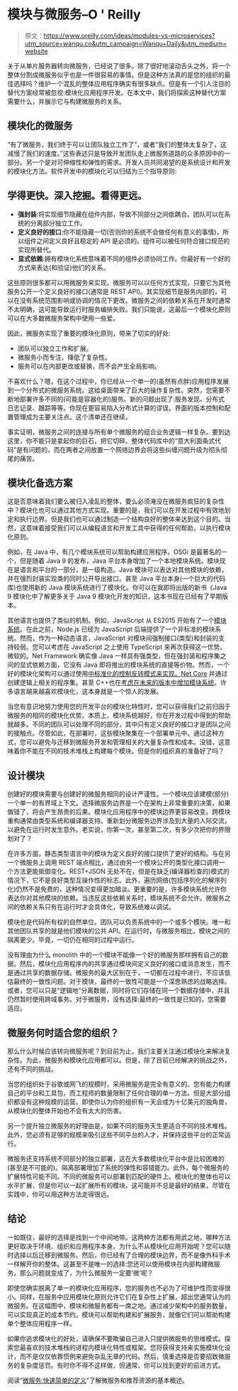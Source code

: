 # 模块与微服务–O ' Reilly

> 原文：<https://www.oreilly.com/ideas/modules-vs-microservices?utm_source=wanqu.co&utm_campaign=Wanqu+Daily&utm_medium=website>

关于从单片服务器转向微服务，已经说了很多。除了很好地滚动舌头之外，将一个整体分割成微服务似乎也是一件很容易的事情。但是这种方法真的是您的组织的最佳选择吗？维护一个混乱的整体应用程序确实有很多缺点。但是有一个引人注目的替代方案经常被忽视:模块化应用程序开发。在本文中，我们将探索这种替代方案需要什么，并展示它与构建微服务的关系。

## 模块化的微服务

“有了微服务，我们终于可以让团队独立工作了”，或者“我们的整体太复杂了，这减慢了我们的速度。”这些表述只是导致开发团队走上微服务道路的众多原因中的一部分。另一个是对可伸缩性和弹性的需求。开发人员共同渴望的是系统设计和开发的模块化方法。软件开发中的模块化可以归结为三个指导原则:

## 学得更快。深入挖掘。看得更远。

*   **强封装**:将实现细节隐藏在组件内部，导致不同部分之间低耦合。团队可以在系统的分离部分独立工作。
*   **定义良好的接口**:你不能隐藏一切(否则你的系统不会做任何有意义的事情)，所以组件之间定义良好且稳定的 API 是必须的。组件可以被任何符合接口规范的实现所替代。
*   **显式依赖**:拥有模块化系统意味着不同的组件必须协同工作。你最好有一个好的方式来表达(和验证)他们的关系。

这些原则很多都可以用微服务来实现。微服务可以以任何方式实现，只要它为其他服务公开一个定义良好的接口(通常是 REST API)。其实现细节是服务内部的，可以在没有系统范围影响或协调的情况下更改。微服务之间的依赖关系在开发时通常不太明确，这可能导致运行时服务编排失败。我们只能说，这最后一个模块化原则可以在大多数微服务架构中使用一些爱。

因此，微服务实现了重要的模块化原则，带来了切实的好处:

*   团队可以独立工作和扩展。
*   微服务小而专注，降低了复杂性。
*   服务可以在内部更改或替换，而不会产生全局影响。

不喜欢什么？嗯，在这个过程中，你已经从一个单一的(虽然有点胖)应用程序发展到一个分布式的微服务系统。这给桌面带来了巨大的操作复杂性。突然，您需要不断地部署许多不同的(可能是容器化的)服务。新的问题出现了:服务发现、分布式日志记录、跟踪等等。你现在更容易陷入分布式计算的谬误。界面的版本控制和配置管理成为主要关注点。这个清单还在继续。

事实证明，微服务之间的连接与所有单个微服务的组合业务逻辑一样复杂。要到达这里，你不能只是拿起你的巨石，把它切碎。整体代码库中的“意大利面条式代码”是有问题的，而在两者之间放置一个网络边界会将这些纠缠问题升级为彻头彻尾的痛苦。

## 模块化备选方案

这是否意味着我们要么被归入凌乱的整体，要么必须淹没在微服务疯狂的复杂性中？模块化也可以通过其他方式实现。重要的是，我们可以在开发过程中有效地划定和执行边界。但是我们也可以通过制造一个结构良好的整体来达到这个目的。当然，这意味着接受我们可以从编程语言和开发工具中获得的任何帮助，以执行模块化原则。

例如，在 Java 中，有几个模块系统可以帮助构建应用程序。OSGi 是最著名的一个，但是随着 Java 9 的发布，Java 平台本身增加了一个本地模块系统。模块现在是语言和平台的一部分，是一级构造。Java 模块可以表达对其他模块的依赖，并在强烈封装实现类的同时公开导出接口。甚至 Java 平台本身(一个巨大的代码库)也使用新的 Java 模块系统进行了模块化。你可以在我即将出版的新书《Java 9 模块化中了解更多关于 Java 9 模块化开发的知识，这本书现在已经有了早期版本。

其他语言也提供了类似的机制。例如，JavaScript 从 ES2015 开始有了一个[模块系统](http://exploringjs.com/es6/ch_modules.html)。在此之前，Node.js 已经为 JavaScript 后端提供了一个非标准的模块系统。然而，作为一种动态语言，JavaScript 对模块间强制接口(类型)和封装的支持较弱。您可以考虑在 JavaScript 之上使用 TypeScript 来再次获得这一优势。微软的。Net Framework 确实像 Java 一样具有强类型，但在强封装和程序集之间的显式依赖方面，它没有 Java 即将推出的模块系统的直接等价物。然而，一个好的模块化架构可以通过使用[中标准化的控制反转模式来实现。Net Core](https://msdn.microsoft.com/en-us/magazine/mt707534.aspx) 并通过创建逻辑上相关的程序集。甚至 C++也在[考虑在未来的版本中增加模块系统](http://www.open-std.org/jtc1/sc22/wg21/docs/papers/2016/n4610.pdf)。许多语言越来越喜欢模块化，这本身就是一个惊人的发展。

当您有意识地努力使用您的开发平台的模块化特性时，您可以获得我们之前归因于微服务的相同的模块化优势。本质上，模块系统越好，你在开发过程中得到的帮助就越多。不同的团队可以处理不同的部分，其中只有定义良好的接口才是团队之间的接触点。尽管如此，在部署时，这些模块聚集在一个部署单元中。通过这种方式，您可以避免与迁移到微服务开发和管理相关的大量复杂性和成本。没错，这意味着你不能在不同的技术堆栈上构建每个模块。但是你的组织真的准备好了吗？

## 设计模块

创建好的模块需要与创建好的微服务相同的设计严谨性。一个模块应该建模(部分)一个单一的有界域上下文。选择微服务边界是一个在架构上非常重要的决策，如果做错了，将会产生昂贵的后果。模块化应用程序中的模块边界更容易改变。跨模块重构通常由类型系统和编译器支持。重新划分微服务边界涉及到大量的人际交流，以避免在运行时发生意外。老实说，你第一次，甚至第二次，有多少次把你的界限划对了？

在许多方面，静态类型语言中的模块为定义良好的接口提供了更好的结构。与在另一个微服务上调用 REST 端点相比，通过由另一个模块公开的类型化接口调用一个方法更能抵御变化。REST+JSON 无处不在，但是在缺乏(编译器检查的)模式的情况下，它不是良好类型互操作性的标志。此外，遍历网络(包括序列化的解序列化)仍然不是免费的，这种情况变得更加暗淡。更重要的是，许多模块系统允许你表达你对其他模块的依赖。当违反这些依赖关系时，模块系统不会允许。微服务之间的依赖关系只有在运行时才会具体化，导致系统难以调试。

模块也是代码所有权的自然单位。团队可以负责系统中的一个或多个模块。唯一和其他团队共享的就是他们模块的公共 API。在运行时，与微服务相比，模块之间的隔离更少。毕竟，一切仍在相同的过程中运行。

没有理由为什么 monolith 中的一个模块不能像一个好的微服务那样拥有自己的数据。然后，模块化应用程序内的共享通过模块间定义良好的接口或消息发生，而不是通过共享的数据存储。微服务的最大区别在于，一切都在过程中进行。不应该低估最终的一致性问题。对于模块，最终的一致性可能是一个深思熟虑的战略选择。或者，您可以只是“逻辑地”分离数据，同时将它们存储在同一个数据存储中，并且仍然暂时使用跨域事务。对于微服务，没有选择:最终的一致性是已知的，您需要适应。

## 微服务何时适合您的组织？

那么什么时候应该转向微服务呢？到目前为止，我们主要关注通过模块化来解决复杂性。为此，微服务和模块化应用都可以。但是，除了目前已经解决的挑战之外，还有不同的挑战。

当您的组织处于谷歌或网飞的规模时，采用微服务是完全有意义的。您有能力构建自己的平台和工具包，而工程师的数量限制了任何合理的单一方法。但是大部分组织都没有这种规模的运营。即使你认为你的组织有一天会成为十亿美元的独角兽，从模块化的整体开始也不会有太大的伤害。

另一个提升独立微服务的好理由是，如果不同的服务天生更适合不同的技术堆栈。此外，您必须有足够的规模来吸引这些不同平台的人才，并保持这些平台的正常运行。

微服务还支持系统不同部分的独立部署，这在大多数模块化平台中是比较困难的(甚至是不可能的)。隔离部署增加了系统的弹性和容错能力。此外，每个微服务的扩展特性可能不同。不同的微服务可以部署到匹配的硬件上。模块化的整体也可以水平扩展，但是你可以一起扩展所有的模块。这可能并不总是最好的结果，尽管在实践中，你可以用这种方法走得很远。

## 结论

一如既往，最好的选择是找到一个中间地带。这两种方法都有用武之地，哪种方法更好取决于环境、组织和应用程序本身。为什么不从模块化应用开始呢？您可以随时选择以后迁移到微服务。然后，你已经有了合理的模块边界，而不是像外科手术一样解开你的整体。这甚至不是唯一的选择:您还可以使用模块在内部构建微服务。那么问题就变成了，为什么微服务一定要‘微’呢？

即使您确实脱离了单一的模块化应用程序，您的服务也不必为了可维护性而变得很小。同样，在服务中应用模块化原则允许它们在复杂性上扩展，超出您通常认为的微服务。在这幅图中，模块和微服务都有一席之地。通过减少架构中的服务数量，可以实现真正的成本节约。模块可以帮助构建和扩展服务，就像它们可以帮助构建单个整体应用程序一样。

如果你追求模块化的好处，请确保不要欺骗自己进入只提供微服务的思维模式。探索您最喜欢的技术堆栈的进程内模块化特性或框架。您将获得支持来实施模块化设计，而不是仅仅依靠惯例来避免杂乱无章的代码。然后，慎重选择是否要招致微服务的复杂度惩罚。有时你不得不这样做，但通常，你可以找到更好的前进方式。

<aside class="post-note post-note-end">

阅读“[微服务:快速简单的定义](https://www.oreilly.com/ideas/a-quick-and-simple-definition-of-microservices)”了解微服务和推荐资源的基本概述。

</aside>